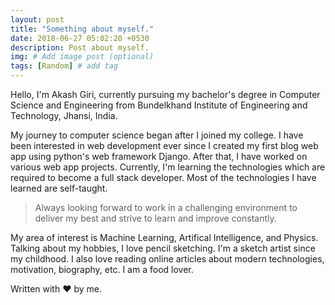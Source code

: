 ```yaml
---
layout: post
title: "Something about myself."
date: 2018-06-27 05:02:20 +0530
description: Post about myself.
img: # Add image post (optional)
tags: [Random] # add tag
---
```


Hello, I'm Akash Giri, currently pursuing my bachelor's degree in Computer Science and Engineering from Bundelkhand Institute of Engineering and Technology, Jhansi, India.

My journey to computer science began after I joined my college. I have been interested in web development ever since I created my first blog web app using python's web framework Django. After that, I have worked on various web app projects. Currently, I'm learning the technologies which are required to become a full stack developer. Most of the technologies I have learned are self-taught.


>Always looking forward to work in a challenging environment to deliver my best and strive to learn and improve constantly.

My area of interest is Machine Learning, Artifical Intelligence, and Physics. Talking about my hobbies, I love pencil sketching. I'm a sketch artist since my childhood. I also love reading online articles about modern technologies, motivation, biography, etc. I am a food lover.

Written with :heart: by me.
